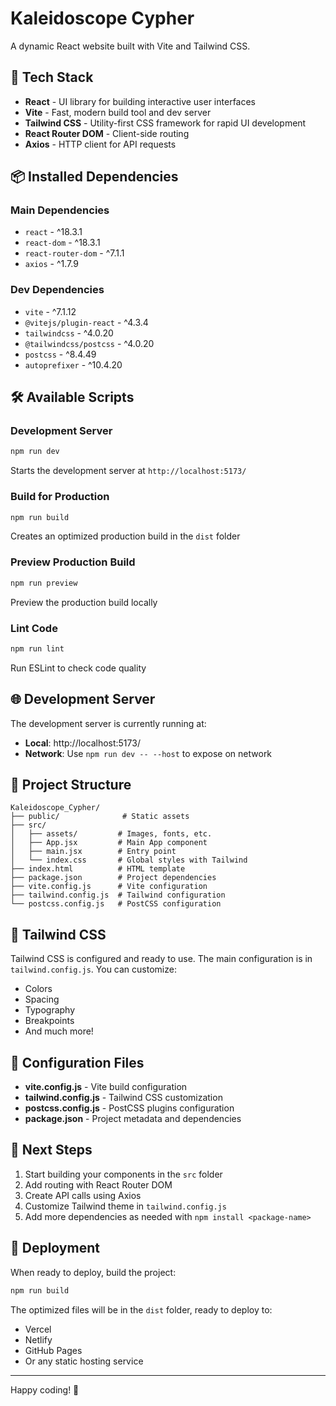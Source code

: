 # Kaleidoscope Cypher

A dynamic React website built with Vite and Tailwind CSS.

## 🚀 Tech Stack

- **React** - UI library for building interactive user interfaces
- **Vite** - Fast, modern build tool and dev server
- **Tailwind CSS** - Utility-first CSS framework for rapid UI development
- **React Router DOM** - Client-side routing
- **Axios** - HTTP client for API requests

## 📦 Installed Dependencies

### Main Dependencies
- `react` - ^18.3.1
- `react-dom` - ^18.3.1
- `react-router-dom` - ^7.1.1
- `axios` - ^1.7.9

### Dev Dependencies
- `vite` - ^7.1.12
- `@vitejs/plugin-react` - ^4.3.4
- `tailwindcss` - ^4.0.20
- `@tailwindcss/postcss` - ^4.0.20
- `postcss` - ^8.4.49
- `autoprefixer` - ^10.4.20

## 🛠️ Available Scripts

### Development Server
```bash
npm run dev
```
Starts the development server at `http://localhost:5173/`

### Build for Production
```bash
npm run build
```
Creates an optimized production build in the `dist` folder

### Preview Production Build
```bash
npm run preview
```
Preview the production build locally

### Lint Code
```bash
npm run lint
```
Run ESLint to check code quality

## 🌐 Development Server

The development server is currently running at:
- **Local**: http://localhost:5173/
- **Network**: Use `npm run dev -- --host` to expose on network

## 📁 Project Structure

```
Kaleidoscope_Cypher/
├── public/              # Static assets
├── src/
│   ├── assets/         # Images, fonts, etc.
│   ├── App.jsx         # Main App component
│   ├── main.jsx        # Entry point
│   └── index.css       # Global styles with Tailwind
├── index.html          # HTML template
├── package.json        # Project dependencies
├── vite.config.js      # Vite configuration
├── tailwind.config.js  # Tailwind configuration
└── postcss.config.js   # PostCSS configuration

```

## 🎨 Tailwind CSS

Tailwind CSS is configured and ready to use. The main configuration is in `tailwind.config.js`. You can customize:
- Colors
- Spacing
- Typography
- Breakpoints
- And much more!

## 🔧 Configuration Files

- **vite.config.js** - Vite build configuration
- **tailwind.config.js** - Tailwind CSS customization
- **postcss.config.js** - PostCSS plugins configuration
- **package.json** - Project metadata and dependencies

## 📝 Next Steps

1. Start building your components in the `src` folder
2. Add routing with React Router DOM
3. Create API calls using Axios
4. Customize Tailwind theme in `tailwind.config.js`
5. Add more dependencies as needed with `npm install <package-name>`

## 🚀 Deployment

When ready to deploy, build the project:
```bash
npm run build
```

The optimized files will be in the `dist` folder, ready to deploy to:
- Vercel
- Netlify
- GitHub Pages
- Or any static hosting service

---

Happy coding! 🎉
